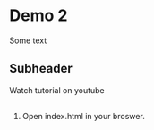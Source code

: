 # Demo 2

Some text

## Subheader

Watch tutorial on youtube 

##

1. Open index.html in your broswer.